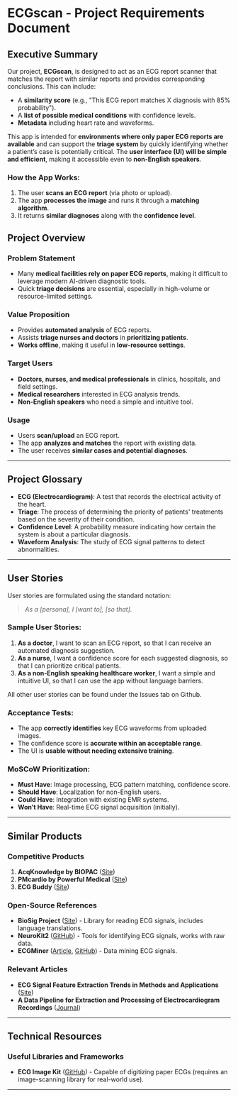 # ECGscan - Project Requirements Document

## Executive Summary
Our project, **ECGscan**, is designed to act as an ECG report scanner that matches the report with similar reports and provides corresponding conclusions. This can include:
- A **similarity score** (e.g., "This ECG report matches X diagnosis with 85% probability").
- A **list of possible medical conditions** with confidence levels.
- **Metadata** including heart rate and waveforms.

This app is intended for **environments where only paper ECG reports are available** and can support the **triage system** by quickly identifying whether a patient’s case is potentially critical. The **user interface (UI) will be simple and efficient**, making it accessible even to **non-English speakers**.

### How the App Works:
1. The user **scans an ECG report** (via photo or upload).
2. The app **processes the image** and runs it through a **matching algorithm**.
3. It returns **similar diagnoses** along with the **confidence level**.


## Project Overview
### Problem Statement
- Many **medical facilities rely on paper ECG reports**, making it difficult to leverage modern AI-driven diagnostic tools.
- Quick **triage decisions** are essential, especially in high-volume or resource-limited settings.

### Value Proposition
- Provides **automated analysis** of ECG reports.
- Assists **triage nurses and doctors** in **prioritizing patients**.
- **Works offline**, making it useful in **low-resource settings**.

### Target Users
- **Doctors, nurses, and medical professionals** in clinics, hospitals, and field settings.
- **Medical researchers** interested in ECG analysis trends.
- **Non-English speakers** who need a simple and intuitive tool.

### Usage
- Users **scan/upload** an ECG report.
- The app **analyzes and matches** the report with existing data.
- The user receives **similar cases and potential diagnoses**.

---

## Project Glossary
- **ECG (Electrocardiogram)**: A test that records the electrical activity of the heart.
- **Triage**: The process of determining the priority of patients' treatments based on the severity of their condition.
- **Confidence Level**: A probability measure indicating how certain the system is about a particular diagnosis.
- **Waveform Analysis**: The study of ECG signal patterns to detect abnormalities.

---

## User Stories
User stories are formulated using the standard notation:
> *As a [persona], I [want to], [so that].*

### Sample User Stories:
1. **As a doctor**, I want to scan an ECG report, so that I can receive an automated diagnosis suggestion.
2. **As a nurse**, I want a confidence score for each suggested diagnosis, so that I can prioritize critical patients.
3. **As a non-English speaking healthcare worker**, I want a simple and intuitive UI, so that I can use the app without language barriers.

All other user stories can be found under the Issues tab on Github.

### Acceptance Tests:
- The app **correctly identifies** key ECG waveforms from uploaded images.
- The confidence score is **accurate within an acceptable range**.
- The UI is **usable without needing extensive training**.

### MoSCoW Prioritization:
- **Must Have**: Image processing, ECG pattern matching, confidence score.
- **Should Have**: Localization for non-English users.
- **Could Have**: Integration with existing EMR systems.
- **Won’t Have**: Real-time ECG signal acquisition (initially).

---

## Similar Products

### Competitive Products
1. **AcqKnowledge by BIOPAC** ([Site](https://www.biopac.com/knowledge-base/ecg-analysis/))
2. **PMcardio by Powerful Medical** ([Site](https://www.powerfulmedical.com/))
3. **ECG Buddy** ([Site](https://www.ecgbuddy.ai/en))

### Open-Source References
- **BioSig Project** ([Site](https://biosig.sourceforge.net/projects.html)) - Library for reading ECG signals, includes language translations.
- **NeuroKit2** ([GitHub](https://neuropsychology.github.io/NeuroKit/)) - Tools for identifying ECG signals, works with raw data.
- **ECGMiner** ([Article](https://www.sciencedirect.com/science/article/pii/S016926072400049X), [GitHub](https://github.com/adofersan/ecg-miner)) - Data mining ECG signals.

### Relevant Articles
- **ECG Signal Feature Extraction Trends in Methods and Applications** ([Site](https://biomedical-engineering-online.biomedcentral.com/articles/10.1186/s12938-023-01075-1))
- **A Data Pipeline for Extraction and Processing of Electrocardiogram Recordings** ([Journal](https://www.cinc.org/2021/Program/accepted/228_Preprint.pdf))

---

## Technical Resources
### Useful Libraries and Frameworks
- **ECG Image Kit** ([GitHub](https://github.com/alphanumericslab/ecg-image-kit)) - Capable of digitizing paper ECGs (requires an image-scanning library for real-world use).

---
